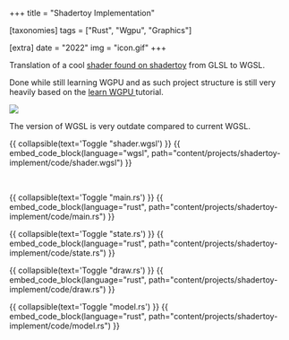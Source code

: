 +++
title = "Shadertoy Implementation"

[taxonomies]
tags = ["Rust", "Wgpu", "Graphics"]

[extra]
date = "2022"
img = "icon.gif"
+++

Translation of a cool [shader found on shadertoy](https://www.shadertoy.com/view/tdG3Rd) from GLSL to WGSL.

Done while still learning WGPU and as such project structure is still very heavily based on the [learn WGPU
](https://sotrh.github.io/learn-wgpu/) tutorial.


<img src="shadertoy.gif" />

The version of WGSL is very outdate compared to current WGSL.

{{ collapsible(text='Toggle "shader.wgsl') }}
{{ embed_code_block(language="wgsl", path="content/projects/shadertoy-implement/code/shader.wgsl") }}

<br>


{{ collapsible(text='Toggle "main.rs') }}
{{ embed_code_block(language="rust", path="content/projects/shadertoy-implement/code/main.rs") }}

{{ collapsible(text='Toggle "state.rs') }}
{{ embed_code_block(language="rust", path="content/projects/shadertoy-implement/code/state.rs") }}

{{ collapsible(text='Toggle "draw.rs') }}
{{ embed_code_block(language="rust", path="content/projects/shadertoy-implement/code/draw.rs") }}

{{ collapsible(text='Toggle "model.rs') }}
{{ embed_code_block(language="rust", path="content/projects/shadertoy-implement/code/model.rs") }}

